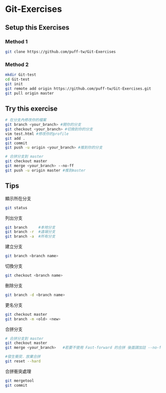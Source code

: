 # Git-Exercises


## Setup this Exercises
### Method 1
```sh
git clone https://github.com/puff-tw/Git-Exercises
```
### Method 2
```sh
mkdir Git-test
cd Git-test
git init
git remote add origin https://github.com/puff-tw/Git-Exercises.git
git pull origin master
```

## Try this exercise

```sh
# 在分支內修改你的檔案
git branch <your_branch> #開你的分支
git checkout <your_branch> #切換到你的分支
vim test.html #修改你的profile
git add .
git commit
git push -u origin <your_branch> #推到你的分支

# 合拼分支到 master
git checkout master
git merge <your_branch> --no-ff
git push -u origin master #推到master
```

## Tips
顯示所在分支
```sh
git status
```

列出分支
```sh
git branch     #本地分支
git branch -r  #遠端分支
git branch -a  #所有分支
```

建立分支
```sh
git branch <branch name>
```

切換分支
```sh
git checkout <branch name>
```

刪除分支
```sh
git branch -d <branch name>
```

更名分支
```sh
git checkout master
git branch -m <old> <new>
```

合拼分支
```sh
# 合拼分支到 master
git checkout master
git merge <your_branch>   #若要不使用 Fast-forward 的合拼 後面請加註 --no-ff

#發生衝突．放棄合拼
git reset --hard
```

合拼衝突處理
```sh
git mergetool
git commit
```
